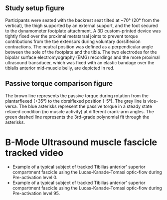
## Study setup figure
Participants were seated with the backrest seat tilted at ~70° (20° from the vertical), the thigh supported by an external support, 
and the foot secured to the dynamometer footplate attachment. 
A 3D custom-printed device was tightly fixed over the proximal metatarsal joints to prevent torque contributions from the toe extensors during voluntary dorsiflexion contractions. 
The neutral position was defined as a perpendicular angle between the sole of the footplate and the tibia. 
The two electrodes for the bipolar surface electromyography (EMG) recordings and the more proximal ultrasound transducer, 
which was fixed with an elastic bandage over the tibialis anterior mid-muscle belly, are depicted in red.


## Passive torque comparison figure
The brown line represents the passive torque during rotation from the plantarflexed (+35°) to the dorsiflexed position (-5°). The grey line is vice-versa.
The blue asterisks represent the passive torque in a steady state relaxed condition (no muscle activity) at different crank-arm angles. The green dashed line represents the 3rd-grade polynomial fit through the asterisks. 

# B-Mode Ultrasound muscle fascicle tracked video
- Example of a typical subject of tracked Tibilias anterior' superior compartment fascicle using the Lucas-Kanade-Tomasi optic-flow during Pre-activation level 0.
- Example of a typical subject of tracked Tibilias anterior' superior compartment fascicle using the Lucas-Kanade-Tomasi optic-flow during Pre-activation level 95.
